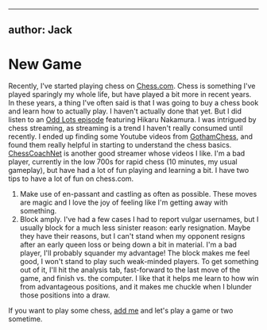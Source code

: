 ---
author: Jack
----
# New Game #
Recently, I've started playing chess on [Chess.com](chess.com). Chess is something I've played sparingly my whole life, but have played a bit more in recent years. 
In these years, a thing I've often said is that I was going to buy a chess book and learn how to actually play. I haven't actually done that yet. But I did listen to 
an [Odd Lots episode](https://www.bloomberg.com/news/audio/2021-01-06/chess-grandmaster-hikaru-nakamura-on-twitch-streaming-podcast) featuring Hikaru Nakamura. I was intrigued by chess streaming, as streaming is a trend I haven't really consumed until recently. I ended up finding some Youtube videos from [GothamChess](https://www.youtube.com/c/GothamChess/about), and found them really helpful in starting to understand the chess basics. [ChessCoachNet](https://www.youtube.com/watch?v=fUjz7iEAs1g) is another good streamer whose videos I like. I'm a bad player, currently in the low 700s for rapid chess (10 minutes, my usual gameplay), but have had a lot of fun playing and learning a bit. I have two tips to have a lot of fun on chess.com. 
1. Make use of en-passant and castling as often as possible. These moves are magic and I love the joy of feeling like I'm getting away with something. 
2. Block amply. I've had a few cases I had to report vulgar usernames, but I usually block for a much less sinister reason: early resignation. Maybe they have their reasons, but I can't stand when my opponent resigns after an early queen loss or being down a bit in material. I'm a bad player, I'll probably squander my advantage! The block makes me feel good, I won't stand to play such weak-minded players. To get something out of it, I'll hit the analysis tab, fast-forward to the last move of the game, and finish vs. the computer. I like that it helps me learn to how win from advantageous positions, and it makes me chuckle when I blunder those positions into a draw.

If you want to play some chess, [add me](https://www.chess.com/member/birdhouse22) and let's play a game or two sometime. 
